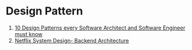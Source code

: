 # Design Pattern
1. [10 Design Patterns every Software Architect and Software Engineer must know](https://ravindraelicherla.medium.com/10-design-patterns-every-software-architect-must-know-b33237bc01c2)
2. [Netflix System Design- Backend Architecture](https://dev.to/gbengelebs/netflix-system-design-backend-architecture-10i3?fbclid=IwAR3A-mlOoVsxIdvdTIGXnhHSz1NxseMcbuPbDkR90xKkwGZx-G93hKP56U0)